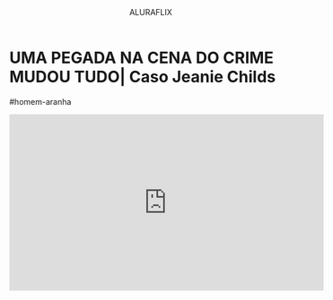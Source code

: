 <head>
<limk rel="stylesheet" href="styles.css" />
  <titulo></titulo>
  </head>

<body>

<header>ALURAFLIX</header>

<h1>UMA PEGADA NA CENA DO CRIME MUDOU TUDO| Caso Jeanie Childs </h1>
<p>#homem-aranha</p>


<iframe width="560" height="315" src="https://www.youtube.com/embed/PgE3RSqk1SE?si=pgIr-I-eHoPeU65c" title="YouTube video player" frameborder="0" allow="accelerometer; autoplay; clipboard-write; encrypted-media; gyroscope; picture-in-picture; web-share" referrerpolicy="strict-origin-when-cross-origin" allowfullscreen></iframe>


</body>
